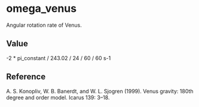 # omega_venus

Angular rotation rate of Venus.

## Value

-2 * pi_constant / 243.02 / 24 / 60 / 60 s-1

## Reference

A. S. Konopliv, W. B. Banerdt, and W. L. Sjogren (1999). Venus gravity: 180th degree and order model. Icarus 139: 3–18.

